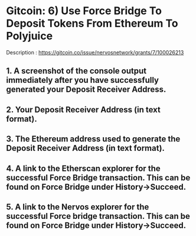 # Gitcoin: 6) Use Force Bridge To Deposit Tokens From Ethereum To Polyjuice

Description : https://gitcoin.co/issue/nervosnetwork/grants/7/100026213



## 1. A screenshot of the console output immediately after you have successfully generated your Deposit Receiver Address.
## 2. Your Deposit Receiver Address (in text format).
## 3. The Ethereum address used to generate the Deposit Receiver Address (in text format).
## 4. A link to the Etherscan explorer for the successful Force Bridge transaction. This can be found on Force Bridge under History→Succeed.
## 5. A link to the Nervos explorer for the successful Force bridge transaction. This can be found on Force Bridge under History→Succeed.